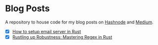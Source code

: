# Blog Posts 

A repository to house code for my blog posts on [Hashnode](https://opeolluwa.hashnode.dev/) and [Medium](https://medium.com/@adeoye-adefemi).

- [x] [How to setup email server in Rust](https://opeolluwa.hashnode.dev/how-to-set-up-email-server-in-rust)
- [x] [Rustling up Robustness: Mastering Regex in Rust ](#)
